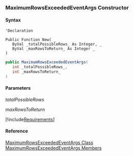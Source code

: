 ﻿### MaximumRowsExceededEventArgs Constructor

#### Syntax

```vbnet
'Declaration

Public Function New( _
   ByVal _totalPossibleRows_ As Integer, _
   ByVal _maxRowsToReturn_ As Integer _
)
```

```csharp
public MaximumRowsExceededEventArgs( 
   int _totalPossibleRows_,
   int _maxRowsToReturn_
)
```

#### Parameters

_totalPossibleRows_

_maxRowsToReturn_

[!include[Requirements](../partials/requirements.md)]

#### Reference

[MaximumRowsExceededEventArgs Class](fcSDK~FChoice.Foundation.MaximumRowsExceededEventArgs.md)  
[MaximumRowsExceededEventArgs Members](fcSDK~FChoice.Foundation.MaximumRowsExceededEventArgs_members.md)